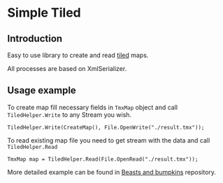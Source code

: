 # Simple Tiled

## Introduction

Easy to use library to create and read [tiled](https://www.mapeditor.org/) maps.

All processes are based on XmlSerializer.

## Usage example

To create map fill necessary fields in `TmxMap` object and call `TiledHelper.Write` to any Stream you wish.

    TiledHelper.Write(CreateMap(), File.OpenWrite("./result.tmx"));


To read existing map file you need to get stream with the data and call `TiledHelper.Read`

    TmxMap map = TiledHelper.Read(File.OpenRead("./result.tmx"));


More detailed example can be found in [Beasts and bumpkins](https://github.com/ApmeM/BeastsAndBumpkinsParser/blob/main/src/files/map/MAPFile.cs) repository.